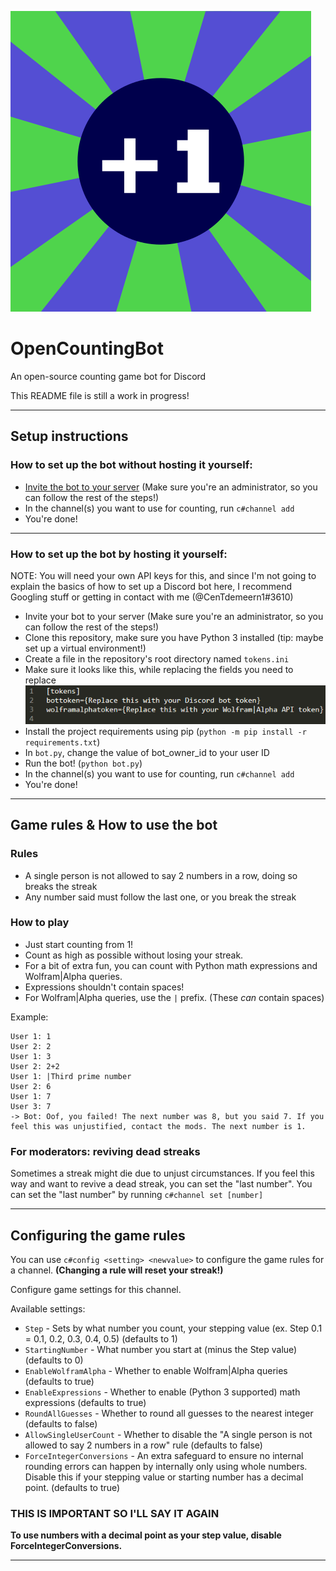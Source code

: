 
![OpenCountingBot logo](https://raw.githubusercontent.com/CenTdemeern1/OpenCountingBot/main/assets/OpenCountingBot.png "OpenCountingBot logo")
# OpenCountingBot 
An open-source counting game bot for Discord

This README file is still a work in progress!

---
Setup instructions
---
### How to set up the bot without hosting it yourself:
 - [Invite the bot to your server](https://discord.com/api/oauth2/authorize?client_id=951659583078793216&permissions=137439475776&scope=bot) (Make sure you're an administrator, so you can follow the rest of the steps!)
 - In the channel(s) you want to use for counting, run `c#channel add`
 - You're done!
---
### How to set up the bot by hosting it yourself:
NOTE: You will need your own API keys for this, and since I'm not going to explain the basics of how to set up a Discord bot here, I recommend Googling stuff or getting in contact with me (@CenTdemeern1#3610)
 - Invite your bot to your server (Make sure you're an administrator, so you can follow the rest of the steps!)
 - Clone this repository, make sure you have Python 3 installed (tip: maybe set up a virtual environment!)
 - Create a file in the repository's root directory named `tokens.ini`
 - Make sure it looks like this, while replacing the fields you need to replace
 ![](https://raw.githubusercontent.com/CenTdemeern1/OpenCountingBot/main/assets/tokensfile.png)
 - Install the project requirements using pip (`python -m pip install -r requirements.txt`)
 - In `bot.py`, change the value of bot_owner_id to your user ID
 - Run the bot! (`python bot.py`)
 - In the channel(s) you want to use for counting, run `c#channel add`
 - You're done!
---
Game rules & How to use the bot
---
### Rules
- A single person is not allowed to say 2 numbers in a row, doing so breaks the streak
- Any number said must follow the last one, or you break the streak
### How to play
 - Just start counting from 1!
 - Count as high as possible without losing your streak.
 - For a bit of extra fun, you can count with Python math expressions and Wolfram|Alpha queries.
 - Expressions shouldn't contain spaces!
 - For Wolfram|Alpha queries, use the `|` prefix. (These *can* contain spaces)

Example:
```
User 1: 1
User 2: 2
User 1: 3
User 2: 2+2
User 1: |Third prime number
User 2: 6
User 1: 7
User 3: 7
-> Bot: Oof, you failed! The next number was 8, but you said 7. If you feel this was unjustified, contact the mods. The next number is 1.
```
### For moderators: reviving dead streaks
Sometimes a streak might die due to unjust circumstances.
If you feel this way and want to revive a dead streak,  you can set the "last number".
You can set the "last number" by running `c#channel set [number]`

---


Configuring the game rules
---
You can use `c#config <setting> <newvalue>` to configure the game rules for a channel. **(Changing a rule will reset your streak!)**


Configure game settings for this channel.

Available settings:

- `Step` - Sets by what number you count, your stepping value (ex. Step 0.1 = 0.1, 0.2, 0.3, 0.4, 0.5) (defaults to 1)
- `StartingNumber` - What number you start at (minus the Step value) (defaults to 0)
- `EnableWolframAlpha` - Whether to enable Wolfram|Alpha queries (defaults to true)
- `EnableExpressions` - Whether to enable (Python 3 supported) math expressions (defaults to true)
- `RoundAllGuesses` - Whether to round all guesses to the nearest integer (defaults to false)
- `AllowSingleUserCount` - Whether to disable the "A single person is not allowed to say 2 numbers in a row" rule (defaults to false)
- `ForceIntegerConversions` - An extra safeguard to ensure no internal rounding errors can happen by internally only using whole numbers. Disable this if your stepping value or starting number has a decimal point. (defaults to true)

### THIS IS IMPORTANT SO I'LL SAY IT AGAIN
**To use numbers with a decimal point as your step value, disable ForceIntegerConversions.**

---
